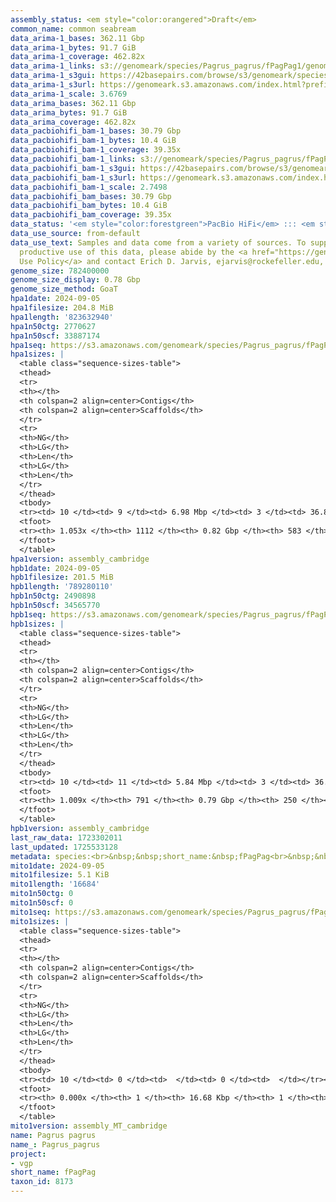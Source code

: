 ```yaml
---
assembly_status: <em style="color:orangered">Draft</em>
common_name: common seabream
data_arima-1_bases: 362.11 Gbp
data_arima-1_bytes: 91.7 GiB
data_arima-1_coverage: 462.82x
data_arima-1_links: s3://genomeark/species/Pagrus_pagrus/fPagPag1/genomic_data/arima/<br>
data_arima-1_s3gui: https://42basepairs.com/browse/s3/genomeark/species/Pagrus_pagrus/fPagPag1/genomic_data/arima/
data_arima-1_s3url: https://genomeark.s3.amazonaws.com/index.html?prefix=species/Pagrus_pagrus/fPagPag1/genomic_data/arima/
data_arima-1_scale: 3.6769
data_arima_bases: 362.11 Gbp
data_arima_bytes: 91.7 GiB
data_arima_coverage: 462.82x
data_pacbiohifi_bam-1_bases: 30.79 Gbp
data_pacbiohifi_bam-1_bytes: 10.4 GiB
data_pacbiohifi_bam-1_coverage: 39.35x
data_pacbiohifi_bam-1_links: s3://genomeark/species/Pagrus_pagrus/fPagPag1/genomic_data/pacbio_hifi/<br>
data_pacbiohifi_bam-1_s3gui: https://42basepairs.com/browse/s3/genomeark/species/Pagrus_pagrus/fPagPag1/genomic_data/pacbio_hifi/
data_pacbiohifi_bam-1_s3url: https://genomeark.s3.amazonaws.com/index.html?prefix=species/Pagrus_pagrus/fPagPag1/genomic_data/pacbio_hifi/
data_pacbiohifi_bam-1_scale: 2.7498
data_pacbiohifi_bam_bases: 30.79 Gbp
data_pacbiohifi_bam_bytes: 10.4 GiB
data_pacbiohifi_bam_coverage: 39.35x
data_status: '<em style="color:forestgreen">PacBio HiFi</em> ::: <em style="color:forestgreen">Arima</em>'
data_use_source: from-default
data_use_text: Samples and data come from a variety of sources. To support fair and
  productive use of this data, please abide by the <a href="https://genome10k.soe.ucsc.edu/data-use-policies/">Data
  Use Policy</a> and contact Erich D. Jarvis, ejarvis@rockefeller.edu, with any questions.
genome_size: 782400000
genome_size_display: 0.78 Gbp
genome_size_method: GoaT
hpa1date: 2024-09-05
hpa1filesize: 204.8 MiB
hpa1length: '823632940'
hpa1n50ctg: 2770627
hpa1n50scf: 33887174
hpa1seq: https://s3.amazonaws.com/genomeark/species/Pagrus_pagrus/fPagPag1/assembly_cambridge/fPagPag1.hap1.asm.20240905.fasta.gz
hpa1sizes: |
  <table class="sequence-sizes-table">
  <thead>
  <tr>
  <th></th>
  <th colspan=2 align=center>Contigs</th>
  <th colspan=2 align=center>Scaffolds</th>
  </tr>
  <tr>
  <th>NG</th>
  <th>LG</th>
  <th>Len</th>
  <th>LG</th>
  <th>Len</th>
  </tr>
  </thead>
  <tbody>
  <tr><td> 10 </td><td> 9 </td><td> 6.98 Mbp </td><td> 3 </td><td> 36.84 Mbp </td></tr><tr><td> 20 </td><td> 23 </td><td> 4.73 Mbp </td><td> 5 </td><td> 36.05 Mbp </td></tr><tr><td> 30 </td><td> 41 </td><td> 3.91 Mbp </td><td> 7 </td><td> 35.28 Mbp </td></tr><tr><td> 40 </td><td> 63 </td><td> 3.26 Mbp </td><td> 9 </td><td> 34.73 Mbp </td></tr><tr style="background-color:#cccccc;"><td> 50 </td><td> 89 </td><td style="background-color:#88ff88;"> 2.77 Mbp </td><td> 11 </td><td style="background-color:#88ff88;"> 33.89 Mbp </td></tr><tr><td> 60 </td><td> 121 </td><td> 2.20 Mbp </td><td> 14 </td><td> 31.52 Mbp </td></tr><tr><td> 70 </td><td> 162 </td><td> 1.65 Mbp </td><td> 16 </td><td> 29.68 Mbp </td></tr><tr><td> 80 </td><td> 217 </td><td> 1.19 Mbp </td><td> 19 </td><td> 28.85 Mbp </td></tr><tr><td> 90 </td><td> 304 </td><td> 0.62 Mbp </td><td> 22 </td><td> 25.03 Mbp </td></tr><tr><td> 100 </td><td> 526 </td><td> 194.00 Kbp </td><td> 67 </td><td> 315.03 Kbp </td></tr></tbody>
  <tfoot>
  <tr><th> 1.053x </th><th> 1112 </th><th> 0.82 Gbp </th><th> 583 </th><th> 0.82 Gbp </th></tr>
  </tfoot>
  </table>
hpa1version: assembly_cambridge
hpb1date: 2024-09-05
hpb1filesize: 201.5 MiB
hpb1length: '789280110'
hpb1n50ctg: 2490898
hpb1n50scf: 34565770
hpb1seq: https://s3.amazonaws.com/genomeark/species/Pagrus_pagrus/fPagPag1/assembly_cambridge/fPagPag1.hap2.asm.20240905.fasta.gz
hpb1sizes: |
  <table class="sequence-sizes-table">
  <thead>
  <tr>
  <th></th>
  <th colspan=2 align=center>Contigs</th>
  <th colspan=2 align=center>Scaffolds</th>
  </tr>
  <tr>
  <th>NG</th>
  <th>LG</th>
  <th>Len</th>
  <th>LG</th>
  <th>Len</th>
  </tr>
  </thead>
  <tbody>
  <tr><td> 10 </td><td> 11 </td><td> 5.84 Mbp </td><td> 3 </td><td> 36.91 Mbp </td></tr><tr><td> 20 </td><td> 26 </td><td> 4.63 Mbp </td><td> 5 </td><td> 35.92 Mbp </td></tr><tr><td> 30 </td><td> 46 </td><td> 3.67 Mbp </td><td> 7 </td><td> 34.69 Mbp </td></tr><tr><td> 40 </td><td> 68 </td><td> 3.17 Mbp </td><td> 9 </td><td> 34.64 Mbp </td></tr><tr style="background-color:#cccccc;"><td> 50 </td><td> 96 </td><td style="background-color:#88ff88;"> 2.49 Mbp </td><td> 11 </td><td style="background-color:#88ff88;"> 34.57 Mbp </td></tr><tr><td> 60 </td><td> 130 </td><td> 2.13 Mbp </td><td> 14 </td><td> 31.64 Mbp </td></tr><tr><td> 70 </td><td> 173 </td><td> 1.61 Mbp </td><td> 16 </td><td> 30.10 Mbp </td></tr><tr><td> 80 </td><td> 230 </td><td> 1.14 Mbp </td><td> 19 </td><td> 28.90 Mbp </td></tr><tr><td> 90 </td><td> 321 </td><td> 0.61 Mbp </td><td> 22 </td><td> 25.37 Mbp </td></tr><tr><td> 100 </td><td> 610 </td><td> 77.77 Kbp </td><td> 92 </td><td> 112.07 Kbp </td></tr></tbody>
  <tfoot>
  <tr><th> 1.009x </th><th> 791 </th><th> 0.79 Gbp </th><th> 250 </th><th> 0.79 Gbp </th></tr>
  </tfoot>
  </table>
hpb1version: assembly_cambridge
last_raw_data: 1723302011
last_updated: 1725533128
metadata: species:<br>&nbsp;&nbsp;short_name:&nbsp;fPagPag<br>&nbsp;&nbsp;name:&nbsp;Pagrus&nbsp;pagrus<br>&nbsp;&nbsp;taxon_id:&nbsp;8173<br>&nbsp;&nbsp;common_name:&nbsp;common&nbsp;seabream<br>&nbsp;&nbsp;order:<br>&nbsp;&nbsp;&nbsp;&nbsp;name:&nbsp;Perciformes<br>&nbsp;&nbsp;family:<br>&nbsp;&nbsp;&nbsp;&nbsp;name:&nbsp;Sparidae<br>&nbsp;&nbsp;individuals:<br>&nbsp;&nbsp;&nbsp;&nbsp;-&nbsp;short_name:&nbsp;fPagPag1<br>&nbsp;&nbsp;&nbsp;&nbsp;&nbsp;&nbsp;biosample_id:&nbsp;SAMEA110450108<br>&nbsp;&nbsp;&nbsp;&nbsp;&nbsp;&nbsp;sex:<br>&nbsp;&nbsp;genome_size:&nbsp;782400000<br>&nbsp;&nbsp;genome_size_method:&nbsp;GoaT<br>&nbsp;&nbsp;project:&nbsp;[&nbsp;vgp&nbsp;]<br>
mito1date: 2024-09-05
mito1filesize: 5.1 KiB
mito1length: '16684'
mito1n50ctg: 0
mito1n50scf: 0
mito1seq: https://s3.amazonaws.com/genomeark/species/Pagrus_pagrus/fPagPag1/assembly_MT_cambridge/fPagPag1.MT.20240905.fasta.gz
mito1sizes: |
  <table class="sequence-sizes-table">
  <thead>
  <tr>
  <th></th>
  <th colspan=2 align=center>Contigs</th>
  <th colspan=2 align=center>Scaffolds</th>
  </tr>
  <tr>
  <th>NG</th>
  <th>LG</th>
  <th>Len</th>
  <th>LG</th>
  <th>Len</th>
  </tr>
  </thead>
  <tbody>
  <tr><td> 10 </td><td> 0 </td><td>  </td><td> 0 </td><td>  </td></tr><tr><td> 20 </td><td> 0 </td><td>  </td><td> 0 </td><td>  </td></tr><tr><td> 30 </td><td> 0 </td><td>  </td><td> 0 </td><td>  </td></tr><tr><td> 40 </td><td> 0 </td><td>  </td><td> 0 </td><td>  </td></tr><tr style="background-color:#cccccc;"><td> 50 </td><td> 0 </td><td style="background-color:#ff8888;">  </td><td> 0 </td><td style="background-color:#ff8888;">  </td></tr><tr><td> 60 </td><td> 0 </td><td>  </td><td> 0 </td><td>  </td></tr><tr><td> 70 </td><td> 0 </td><td>  </td><td> 0 </td><td>  </td></tr><tr><td> 80 </td><td> 0 </td><td>  </td><td> 0 </td><td>  </td></tr><tr><td> 90 </td><td> 0 </td><td>  </td><td> 0 </td><td>  </td></tr><tr><td> 100 </td><td> 0 </td><td>  </td><td> 0 </td><td>  </td></tr></tbody>
  <tfoot>
  <tr><th> 0.000x </th><th> 1 </th><th> 16.68 Kbp </th><th> 1 </th><th> 16.68 Kbp </th></tr>
  </tfoot>
  </table>
mito1version: assembly_MT_cambridge
name: Pagrus pagrus
name_: Pagrus_pagrus
project:
- vgp
short_name: fPagPag
taxon_id: 8173
---
```

